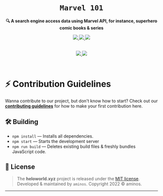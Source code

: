 
<h1 align="center"><code>Marvel 101</code></h1>
<p align="center">
    <strong>🔍 A search engine access data using Marvel API, for instance, superhero comic books & series</strong>
</p>
<p align="center">
    <a href="https://github.com/aminoxix/marvel101/graphs/contributors">
        <img src="https://img.shields.io/github/contributors/aminoxix/marvel101?style=flat-square">
    </a>
    <a href="https://github.com/aminoxix/marvel101/issues">
        <img src="https://img.shields.io/github/issues-raw/aminoxix/marvel101?label=issues&style=flat-square">
    </a>
    <a href="https://github.com/aminoxix/marvel101/commits/main">
        <img src="https://img.shields.io/github/last-commit/aminoxix/marvel101.svg?style=flat-square">
    </a>
    <br />
    <br />
    <br />
    <a href="https://github.com/aminoxix/marvel101">
        <img src="https://user-images.githubusercontent.com/75872316/212346641-d9d9b258-aedf-4d0a-8854-2eafa81726d3.png">
    </a> <a href="https://github.com/aminoxix/marvel101">
        <img src="https://user-images.githubusercontent.com/75872316/212346792-81be388f-07f4-4465-a0df-1c3571602046.png">
    </a>
</p>
<br>

# ⚡️ Contribution Guidelines

Wanna contribute to our project, but don't know how to start? Check out our [**contributing guidelines**](https://github.com/aminoxix/marvel101/blob/main/CONTRIBUTING.md) for how to make your first contribution here.

## 🛠 Building

* `npm install` — Installs all dependencies.
* `npm start` — Starts the development server
* `npm run build` — Deletes existing build files & freshly bundles JavaScript code.

## 📰 License

> The **heloworld.xyz** project is released under the [MIT license](https://github.com/aminoxix/marvel101/blob/main/LICENSE). <br> Developed &amp; maintained by `aminos`. Copyright 2022 © aminos.
<hr>




<br />
<br />

